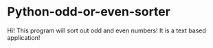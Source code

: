 # Python-odd-or-even-sorter
Hi! This program will sort out odd and even numbers! It is a text based application!

